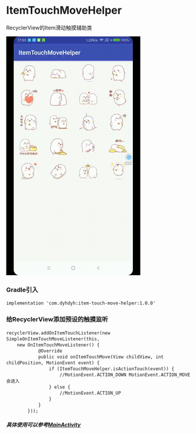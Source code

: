 # ItemTouchMoveHelper
RecyclerView的Item滑动触摸辅助类

![](screenshot.gif)


### Gradle引入
```
implementation 'com.dyhdyh:item-touch-move-helper:1.0.0'
```

### 给RecyclerView添加预设的触摸监听
```
recyclerView.addOnItemTouchListener(new SimpleOnItemTouchMoveListener(this,
	new OnItemTouchMoveListener() {
            @Override
            public void onItemTouchMove(View childView, int childPosition, MotionEvent event) {
                if (ItemTouchMoveHelper.isActionTouch(event)) {
					//MotionEvent.ACTION_DOWN MotionEvent.ACTION_MOVE会进入
                } else {
                    //MotionEvent.ACTION_UP
                }
            }
        }));
```

##### 具体使用可以参考[MainActivity](https://github.com/dengyuhan/ItemTouchMoveHelper/blob/master/app/src/main/java/com/dyhdyh/helper/itemtouch/example/MainActivity.java)
